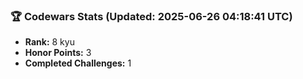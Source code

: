 ### 🏆 Codewars Stats (Updated: 2025-06-26 04:18:41 UTC)

- **Rank:** 8 kyu
- **Honor Points:** 3
- **Completed Challenges:** 1
